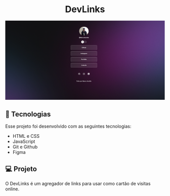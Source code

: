 <h1 align="center"> DevLinks </h1>


<p align="center">
  <img alt="License" src="./assets/post_image.png">
</p>

## 🚀 Tecnologias

Esse projeto foi desenvolvido com as seguintes tecnologias:

- HTML e CSS
- JavaScript
- Git e Github
- Figma

## 💻 Projeto

O DevLinks é um agregador de links para usar como cartão de visitas online.
